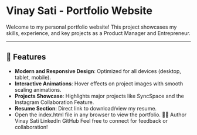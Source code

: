 # Vinay Sati - Portfolio Website

Welcome to my personal portfolio website! This project showcases my skills, experience, and key projects as a Product Manager and Entrepreneur.

---

## 🌟 Features

- **Modern and Responsive Design**: Optimized for all devices (desktop, tablet, mobile).
- **Interactive Animations**: Hover effects on project images with smooth scaling animations.
- **Projects Showcase**: Highlights major projects like SyncSpace and the Instagram Collaboration Feature.
- **Resume Section**: Direct link to download/view my resume.
- Open the index.html file in any browser to view the portfolio.
👨‍💻 Author
Vinay Sati
LinkedIn
GitHub
Feel free to connect for feedback or collaboration!

